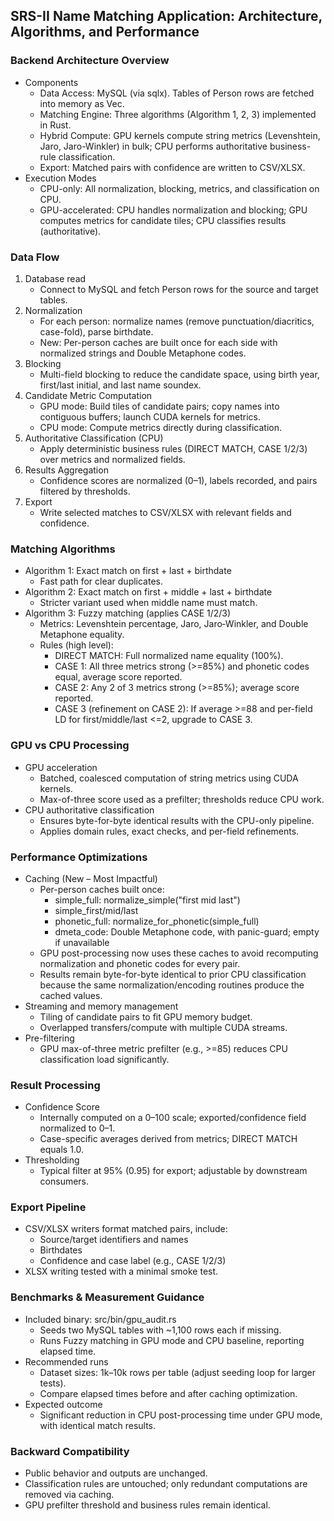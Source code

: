 ## SRS-II Name Matching Application: Architecture, Algorithms, and Performance

### Backend Architecture Overview
- Components
  - Data Access: MySQL (via sqlx). Tables of Person rows are fetched into memory as Vec<Person>.
  - Matching Engine: Three algorithms (Algorithm 1, 2, 3) implemented in Rust.
  - Hybrid Compute: GPU kernels compute string metrics (Levenshtein, Jaro, Jaro-Winkler) in bulk; CPU performs authoritative business-rule classification.
  - Export: Matched pairs with confidence are written to CSV/XLSX.
- Execution Modes
  - CPU-only: All normalization, blocking, metrics, and classification on CPU.
  - GPU-accelerated: CPU handles normalization and blocking; GPU computes metrics for candidate tiles; CPU classifies results (authoritative).

### Data Flow
1. Database read
   - Connect to MySQL and fetch Person rows for the source and target tables.
2. Normalization
   - For each person: normalize names (remove punctuation/diacritics, case-fold), parse birthdate.
   - New: Per-person caches are built once for each side with normalized strings and Double Metaphone codes.
3. Blocking
   - Multi-field blocking to reduce the candidate space, using birth year, first/last initial, and last name soundex.
4. Candidate Metric Computation
   - GPU mode: Build tiles of candidate pairs; copy names into contiguous buffers; launch CUDA kernels for metrics.
   - CPU mode: Compute metrics directly during classification.
5. Authoritative Classification (CPU)
   - Apply deterministic business rules (DIRECT MATCH, CASE 1/2/3) over metrics and normalized fields.
6. Results Aggregation
   - Confidence scores are normalized (0–1), labels recorded, and pairs filtered by thresholds.
7. Export
   - Write selected matches to CSV/XLSX with relevant fields and confidence.

### Matching Algorithms
- Algorithm 1: Exact match on first + last + birthdate
  - Fast path for clear duplicates.
- Algorithm 2: Exact match on first + middle + last + birthdate
  - Stricter variant used when middle name must match.
- Algorithm 3: Fuzzy matching (applies CASE 1/2/3)
  - Metrics: Levenshtein percentage, Jaro, Jaro‑Winkler, and Double Metaphone equality.
  - Rules (high level):
    - DIRECT MATCH: Full normalized name equality (100%).
    - CASE 1: All three metrics strong (>=85%) and phonetic codes equal, average score reported.
    - CASE 2: Any 2 of 3 metrics strong (>=85%); average score reported.
    - CASE 3 (refinement on CASE 2): If average >=88 and per-field LD for first/middle/last <=2, upgrade to CASE 3.

### GPU vs CPU Processing
- GPU acceleration
  - Batched, coalesced computation of string metrics using CUDA kernels.
  - Max-of-three score used as a prefilter; thresholds reduce CPU work.
- CPU authoritative classification
  - Ensures byte-for-byte identical results with the CPU-only pipeline.
  - Applies domain rules, exact checks, and per-field refinements.

### Performance Optimizations
- Caching (New – Most Impactful)
  - Per-person caches built once:
    - simple_full: normalize_simple("first mid last")
    - simple_first/mid/last
    - phonetic_full: normalize_for_phonetic(simple_full)
    - dmeta_code: Double Metaphone code, with panic-guard; empty if unavailable
  - GPU post-processing now uses these caches to avoid recomputing normalization and phonetic codes for every pair.
  - Results remain byte-for-byte identical to prior CPU classification because the same normalization/encoding routines produce the cached values.
- Streaming and memory management
  - Tiling of candidate pairs to fit GPU memory budget.
  - Overlapped transfers/compute with multiple CUDA streams.
- Pre-filtering
  - GPU max-of-three metric prefilter (e.g., >=85) reduces CPU classification load significantly.

### Result Processing
- Confidence Score
  - Internally computed on a 0–100 scale; exported/confidence field normalized to 0–1.
  - Case-specific averages derived from metrics; DIRECT MATCH equals 1.0.
- Thresholding
  - Typical filter at 95% (0.95) for export; adjustable by downstream consumers.

### Export Pipeline
- CSV/XLSX writers format matched pairs, include:
  - Source/target identifiers and names
  - Birthdates
  - Confidence and case label (e.g., CASE 1/2/3)
- XLSX writing tested with a minimal smoke test.

### Benchmarks & Measurement Guidance
- Included binary: src/bin/gpu_audit.rs
  - Seeds two MySQL tables with ~1,100 rows each if missing.
  - Runs Fuzzy matching in GPU mode and CPU baseline, reporting elapsed time.
- Recommended runs
  - Dataset sizes: 1k–10k rows per table (adjust seeding loop for larger tests).
  - Compare elapsed times before and after caching optimization.
- Expected outcome
  - Significant reduction in CPU post-processing time under GPU mode, with identical match results.

### Backward Compatibility
- Public behavior and outputs are unchanged.
- Classification rules are untouched; only redundant computations are removed via caching.
- GPU prefilter threshold and business rules remain identical.

